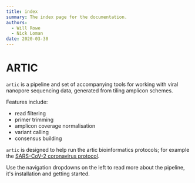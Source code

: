 ```yaml
---
title: index
summary: The index page for the documentation.
authors:
  - Will Rowe
  - Nick Loman
date: 2020-03-30
---
```


# ARTIC

`artic` is a pipeline and set of accompanying tools for working with viral nanopore sequencing data, generated from tiling amplicon schemes.

Features include:

- read filtering
- primer trimming
- amplicon coverage normalisation
- variant calling
- consensus building

`artic` is designed to help run the artic bioinformatics protocols; for example the [SARS-CoV-2 coronavirus protocol](https://artic.network/ncov-2019/ncov2019-bioinformatics-sop.html).

Use the navigation dropdowns on the left to read more about the pipeline, it's installation and getting started.
